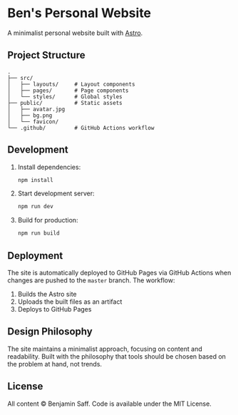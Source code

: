 # Ben's Personal Website

A minimalist personal website built with [Astro](https://astro.build).

## Project Structure

```
.
├── src/
│   ├── layouts/     # Layout components
│   ├── pages/       # Page components
│   └── styles/      # Global styles
├── public/          # Static assets
│   ├── avatar.jpg
│   ├── bg.png
│   └── favicon/
└── .github/         # GitHub Actions workflow
```

## Development

1. Install dependencies:
   ```bash
   npm install
   ```

2. Start development server:
   ```bash
   npm run dev
   ```

3. Build for production:
   ```bash
   npm run build
   ```

## Deployment

The site is automatically deployed to GitHub Pages via GitHub Actions when changes are pushed to the `master` branch. The workflow:

1. Builds the Astro site
2. Uploads the built files as an artifact
3. Deploys to GitHub Pages

## Design Philosophy

The site maintains a minimalist approach, focusing on content and readability. Built with the philosophy that tools should be chosen based on the problem at hand, not trends.

## License

All content © Benjamin Saff. Code is available under the MIT License.
